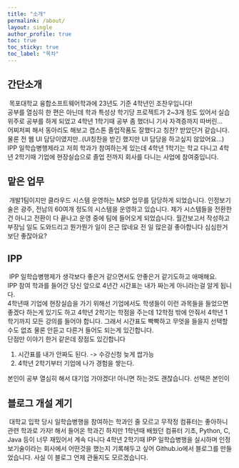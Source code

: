 ```yaml
---
title: "소개"
permalink: /about/
layout: single
author_profile: true
toc: true
toc_sticky: true
toc_label: "목차"
---
```

## 간단소개
&nbsp;목포대학교 융합소프트웨어학과에 23년도 기준 4학년인 조찬우입니다!  
공부를 열심히 한 편은 아닌데 학과 특성상 학기당 프로젝트가 2~3개 정도 있어서 실습 위주로 공부를 하게 되었고 4학년 1학기때 공부 좀 했더니 기사 자격증까지 따버린...  
어찌저찌 해서 동아리도 해보고 캡스톤 졸업작품도 잘했다고 칭찬? 받았던거 같습니다. 물론 전 웹 UI 담당이였지만..(UI칭찬을 받긴 했지만 UI 담당을 하고싶지 않았어요...)  
IPP 일학습병행제라고 저희 학과가 참여하는게 있는데 4학년 1학기는 학교 다니고 4학년 2학기때 기업에 현장실습으로 졸업 전까지 회사를 다니는 사업에 참여중입니다.

## 맡은 업무
&nbsp;개발1팀이지만 클라우드 시스템 운영하는 MSP 업무를 담당하게 되었습니다. 인정보기술은 광주, 전남의 60여개 정도의 시스템을 운영하고 있습니다. 제가 시스템들을 전환한건 아니고 전환이 다 끝나고 운영 중에 팀에 들어오게 되었습니다. 월간보고서 작성하고 부장님 일도 도와드리고 뭔가뭔가 일이 은근 많네요 전 일 많은걸 좋아합니다 심심한거보단 좋잖아요?

## IPP
&nbsp;IPP 일학습병행제가 생각보다 좋은거 같으면서도 안좋은거 같기도하고 애매해요.  
IPP 참여 학과를 들어간 당신 앞으로 4년간 시간표는 내가 짜는게 아니라는걸 알게 됩니다.  
4학년때 기업에 현장실습을 가기 위해선 기업에서도 학생들이 이런 과목들을 들었으면 좋겠다 하는게 있기도 하고 4학년 2학기는 학점을 주는데 12학점 밖에 안줘서 4학년 1학기까지 모든 강의를 들어야 합니다. 그래서 시간표도 빡빡하고 무엇을 들을지 선택할 수도 없죠 물론 안듣고 다른거 들어도 되는게 있긴합니다.  
단점만 이야기 한거 같은데 장점도 있긴합니다

1. 시간표를 내가 안짜도 된다. -> 수강신청 늦게 쌉가능
2. 4학년 2학기부터 기업에 나가 경험을 쌓는다.  

본인이 공부 열심히 해서 대기업 가야겠다! 아니면 하는것도 괜찮습니다. 선택은 본인이

## 블로그 개설 계기
&nbsp;대학교 입학 당시 일학습병행을 참여하는 학과인 줄 모르고 무작정 컴퓨터는 좋아하니 관련 학과로 가자! 해서 들어온 학과긴 하지만 1학년때 배웠던 컴퓨터 기초, Python, C, Java 등이 너무 재밌어서 계속 다니다 4학년 2학기때 IPP 일학습병행을 실시하며 인정보기술이라는 회사에서 어떤것을 했는지 기록해두고 싶어 Github.io에서 블로그를 만들었습니다. 사실 이 블로그 언제 관둘지도 모르겠습니다.